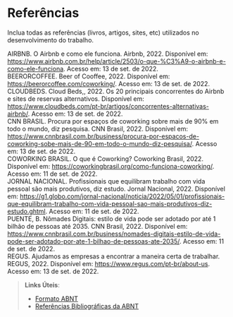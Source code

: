 # Referências

Inclua todas as referências (livros, artigos, sites, etc) utilizados no desenvolvimento do trabalho.

AIRBNB. O Airbnb e como ele funciona. Airbnb, 2022. Disponível em: <https://www.airbnb.com.br/help/article/2503/o-que-%C3%A9-o-airbnb-e-como-ele-funciona>. Acesso em: 13 de set. de 2022.
<br>
BEERORCOFFEE. Beer of Cooffee, 2022. Disponível em: <https://beerorcoffee.com/coworking/>. Acesso em: 13 de set. de 2022.
<br>
CLOUDBEDS. Cloud Beds,, 2022.  Os 20 principais concorrentes do Airbnb e sites de reservas alternativos. Disponível em: <https://www.cloudbeds.com/pt-br/artigos/concorrentes-alternativas-airbnb/>. Acesso em: 13 de set. de 2022.
<br>
CNN BRASIL. Procura por espaços de coworking sobre mais de 90% em todo o mundo, diz pesquisa. CNN Brasil, 2022. Disponível em: <https://www.cnnbrasil.com.br/business/procura-por-espacos-de-coworking-sobe-mais-de-90-em-todo-o-mundo-diz-pesquisa/>. Acesso em: 13 de set. de 2022.
<br>
COWORKING BRASIL. O que é Coworking? Coworking Brasil, 2022. Disponível em: <https://coworkingbrasil.org/como-funciona-coworking/>. Acesso em: 11 de set. de 2022.
<br>
JORNAL NACIONAL. Profissionais que equilibram trabalho com vida pessoal são mais produtivos, diz estudo. Jornal Nacional, 2022. Disponível em: <https://g1.globo.com/jornal-nacional/noticia/2022/05/01/profissionais-que-equilibram-trabalho-com-vida-pessoal-sao-mais-produtivos-diz-estudo.ghtml>. Acesso em: 11 de set. de 2022.
<br>
PUENTE, B. Nômades Digitais: estilo de vida pode ser adotado por até 1 bilhão de pessoas até 2035. CNN Brasil, 2022. Disponível em: <https://www.cnnbrasil.com.br/business/nomades-digitais-estilo-de-vida-pode-ser-adotado-por-ate-1-bilhao-de-pessoas-ate-2035/>. Acesso em: 11 de set. de 2022.
<br>
REGUS. Ajudamos as empresas a encontrar a maneira certa de trabalhar. REGUS, 2022. Disponível em: <https://www.regus.com/pt-br/about-us>. Acesso em: 13 de set. de 2022.




> **Links Úteis**:
> - [Formato ABNT](https://www.normastecnicas.com/abnt/trabalhos-academicos/referencias/)
> - [Referências Bibliográficas da ABNT](https://comunidade.rockcontent.com/referencia-bibliografica-abnt/)
